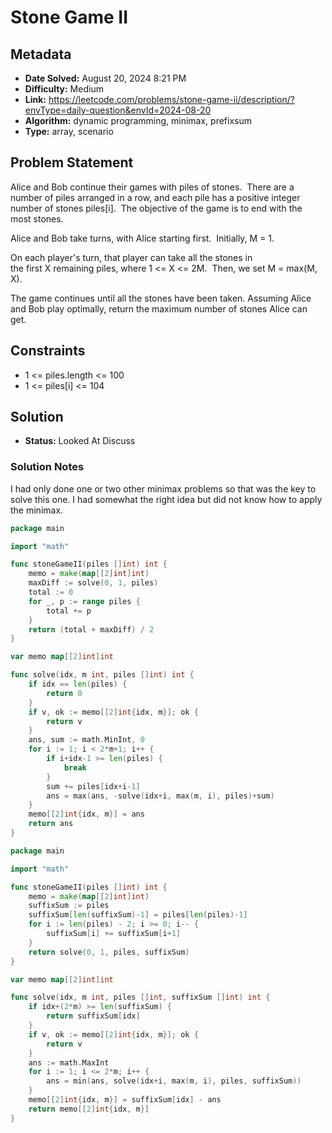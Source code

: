 # Stone Game II

## Metadata

- **Date Solved:** August 20, 2024 8:21 PM
- **Difficulty:** Medium
- **Link:** https://leetcode.com/problems/stone-game-ii/description/?envType=daily-question&envId=2024-08-20
- **Algorithm:** dynamic programming, minimax, prefixsum
- **Type:** array, scenario

## Problem Statement

Alice and Bob continue their games with piles of stones.  There are a number of piles arranged in a row, and each pile has a positive integer number of stones piles[i].  The objective of the game is to end with the most stones. 

Alice and Bob take turns, with Alice starting first.  Initially, M = 1.

On each player's turn, that player can take all the stones in the first X remaining piles, where 1 <= X <= 2M.  Then, we set M = max(M, X).

The game continues until all the stones have been taken.
Assuming Alice and Bob play optimally, return the maximum number of stones Alice can get.

## Constraints


- 1 <= piles.length <= 100
- 1 <= piles[i] <= 104

## Solution

- **Status:** Looked At Discuss

### Solution Notes

I had only done one or two other minimax problems so that was the key to solve this one. I had somewhat the right idea but did not know how to apply the minimax.


```go
package main

import "math"

func stoneGameII(piles []int) int {
	memo = make(map[[2]int]int)
	maxDiff := solve(0, 1, piles)
	total := 0
	for _, p := range piles {
		total += p
	}
	return (total + maxDiff) / 2
}

var memo map[[2]int]int

func solve(idx, m int, piles []int) int {
	if idx == len(piles) {
		return 0
	}
	if v, ok := memo[[2]int{idx, m}]; ok {
		return v
	}
	ans, sum := math.MinInt, 0
	for i := 1; i < 2*m+1; i++ {
		if i+idx-1 >= len(piles) {
			break
		}
		sum += piles[idx+i-1]
		ans = max(ans, -solve(idx+i, max(m, i), piles)+sum)
	}
	memo[[2]int{idx, m}] = ans
	return ans
}
```

```go
package main

import "math"

func stoneGameII(piles []int) int {
	memo = make(map[[2]int]int)
	suffixSum := piles
	suffixSum[len(suffixSum)-1] = piles[len(piles)-1]
	for i := len(piles) - 2; i >= 0; i-- {
		suffixSum[i] += suffixSum[i+1]
	}
	return solve(0, 1, piles, suffixSum)
}

var memo map[[2]int]int

func solve(idx, m int, piles []int, suffixSum []int) int {
	if idx+(2*m) >= len(suffixSum) {
		return suffixSum[idx]
	}
	if v, ok := memo[[2]int{idx, m}]; ok {
		return v
	}
	ans := math.MaxInt
	for i := 1; i <= 2*m; i++ {
		ans = min(ans, solve(idx+i, max(m, i), piles, suffixSum))
	}
	memo[[2]int{idx, m}] = suffixSum[idx] - ans
	return memo[[2]int{idx, m}]
}
```

